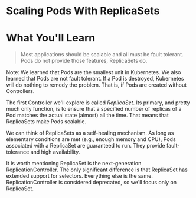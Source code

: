 <!-- .slide: class="center" -->
# Scaling Pods With ReplicaSets


<!-- .slide: class="light" -->
<div class="eyebrow"></div>

# What You'll Learn

> Most applications should be scalable and all must be fault tolerant. Pods do not provide those features, ReplicaSets do.

Note:
We learned that Pods are the smallest unit in Kubernetes. We also learned that Pods are not fault tolerant. If a Pod is destroyed, Kubernetes will do nothing to remedy the problem. That is, if Pods are created without Controllers.

The first Controller we'll explore is called *ReplicaSet*. Its primary, and pretty much only function, is to ensure that a specified number of replicas of a Pod matches the actual state (almost) all the time. That means that ReplicaSets make Pods scalable.

We can think of ReplicaSets as a self-healing mechanism. As long as elementary conditions are met (e.g., enough memory and CPU), Pods associated with a ReplicaSet are guaranteed to run. They provide fault-tolerance and high availability.

It is worth mentioning ReplicaSet is the next-generation ReplicationController. The only significant difference is that ReplicaSet has extended support for selectors. Everything else is the same. ReplicationController is considered deprecated, so we'll focus only on ReplicaSet.